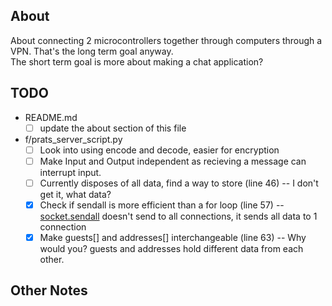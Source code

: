 ## About

About connecting 2 microcontrollers together through computers through a VPN. That's the long term goal anyway.<br>
The short term goal is more about making a chat application?

## TODO

* README.md
	* [ ] update the about section of this file
* f/prats_server_script.py
	* [ ] Look into using encode and decode, easier for encryption
	* [ ] Make Input and Output independent as recieving a message can interrupt input.
	* [ ] Currently disposes of all data, find a way to store (line 46) -- I don't get it, what data?
	* [x] Check if sendall is more efficient than a for loop (line 57) -- [socket.sendall](https://docs.python.org/3/library/socket.html) doesn't send to all connections, it sends all data to 1 connection
	* [x] Make guests[] and addresses[] interchangeable (line 63) -- Why would you? guests and addresses hold different data from each other.

## Other Notes
